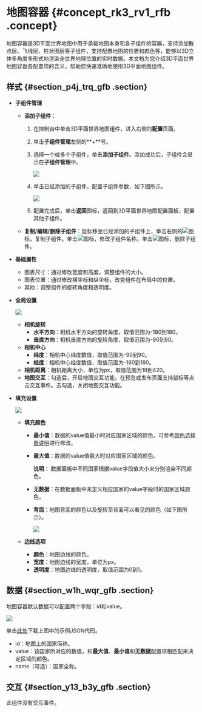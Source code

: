 # 地图容器 {#concept_rk3_rv1_rfb .concept}

地图容器是3D平面世界地图中用于承载地图本身和各子组件的容器，支持添加散点层、飞线层、柱状图层等子组件，支持配置地图的位置和颜色等，能够以3D立体多角度多形式地渲染全世界地理位置的实时数据。本文档为您介绍3D平面世界地图容器各配置项的含义，帮助您快速准确地使用3D平面地图组件。

## 样式 {#section_p4j_trq_gfb .section}

-   **子组件管理** 
    -   **添加子组件**：
        1.  在控制台中单击3D平面世界地图组件，进入右侧的**配置**页面。
        2.  单击**子组件管理**左侧的**+**号。
        3.  选择一个或多个子组件，单击**添加子组件**。添加成功后，子组件会显示在**子组件管理**中。

            ![](http://static-aliyun-doc.oss-cn-hangzhou.aliyuncs.com/assets/img/41628/155774045921566_zh-CN.png)

        4.  单击已经添加的子组件，配置子组件参数，如下图所示。

            ![](http://static-aliyun-doc.oss-cn-hangzhou.aliyuncs.com/assets/img/41628/155774045946166_zh-CN.png)

        5.  配置完成后，单击**返回**图标，返回到3D平面世界地图配置面板，配置其他子组件。
    -   **复制/编辑/删除子组件**：鼠标移至已经添加的子组件上，单击右侧的![](http://static-aliyun-doc.oss-cn-hangzhou.aliyuncs.com/assets/img/41446/155774045921428_zh-CN.png)图标，复制子组件。单击![](http://static-aliyun-doc.oss-cn-hangzhou.aliyuncs.com/assets/img/41446/155774045921429_zh-CN.png)图标，修改子组件名称。单击![](http://static-aliyun-doc.oss-cn-hangzhou.aliyuncs.com/assets/img/41446/155774045921430_zh-CN.png)图标，删除子组件。
-   **基础属性**

    -   图表尺寸：通过修改宽度和高度，调整组件的大小。
    -   图表位置：通过修改横坐标和纵坐标，改变组件在布局中的位置。
    -   其他：调整组件的旋转角度和透明度。
-   **全局设置**

    ![](http://static-aliyun-doc.oss-cn-hangzhou.aliyuncs.com/assets/img/41628/155774045921567_zh-CN.png)

    -   **相机旋转** 
        -   **水平方向**：相机水平方向的旋转角度，取值范围为-180到180。
        -   **垂直方向**：相机垂直方向的旋转角度，取值范围为-90到90。
    -   **相机中心** 
        -   **纬度**：相机中心纬度数值，取值范围为-90到90。
        -   **经度**：相机中心经度数值，取值范围为-180到180。
    -   **相机距离**：相机距离大小，单位为px，取值范围为18到420。
    -   **地图交互**：勾选后，开启地图交互功能，在预览或发布页面支持鼠标等点击交互事件。去勾选，关闭地图交互功能。
-   **填充设置**

    ![](http://static-aliyun-doc.oss-cn-hangzhou.aliyuncs.com/assets/img/41628/155774045921568_zh-CN.png)

    -   **填充颜色** 
        -   **最小值**：数据的value值最小时对应国家区域的颜色，可参考[颜色选择器说明](cn.zh-CN/用户指南/管理组件/设置组件样式/配置项说明.md#section_kdw_vj4_t2b)进行修改。
        -   **最大值**：数据的value值最大时对应国家区域的颜色。

            **说明：** 数据面板中不同国家根据value字段值大小来分别渲染不同颜色。

        -   **无数据**：在数据面板中未定义相应国家的value字段时的国家区域颜色。
        -   **背面**：地图背面的颜色以及旋转至背面可以看见的颜色（如下图所示）。

            ![](http://static-aliyun-doc.oss-cn-hangzhou.aliyuncs.com/assets/img/41628/155774045921569_zh-CN.png)

    -   **边线选项** 
        -   **颜色**：地图边线的颜色。
        -   **宽度**：地图边线的宽度，单位为px。
        -   **透明度**：地图边线的透明度，取值范围为0到1。

## 数据 {#section_w1h_wqr_gfb .section}

地图容器默认数据可以配置两个字段：id和value。

![](http://static-aliyun-doc.oss-cn-hangzhou.aliyuncs.com/assets/img/41628/155774046021585_zh-CN.png)

单击[此处](http://docs-aliyun.cn-hangzhou.oss.aliyun-inc.com/assets/attach/30366/cn_zh/1557023845170/3D_flat_map_data_example.json)下载上图中的示例JSON代码。

-   id：地图上的国家简称。
-   value：该国家所对应的数值，和**最大值**、**最小值**和**无数据**配置项相匹配来决定区域的颜色。
-   name（可选）：国家全称。

## 交互 {#section_y13_b3y_gfb .section}

此组件没有交互事件。


